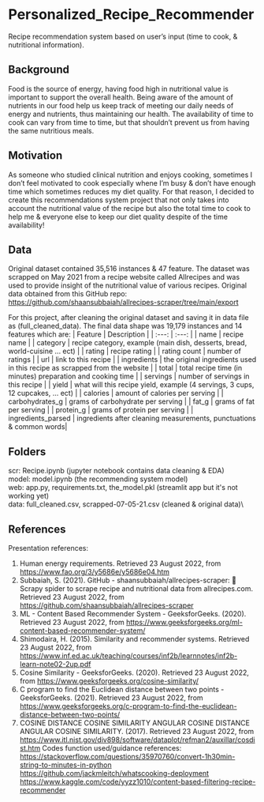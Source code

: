 # Personalized_Recipe_Recommender
Recipe recommendation system based on user’s input (time to cook, &amp; nutritional information).
## Background
Food is the source of energy, having food high in nutritional value is important to support the overall health. Being aware of the amount of nutrients in our food help us keep track of meeting our daily needs of energy and nutrients, thus maintaining our health. The availability of time to cook can vary from time to time, but that shouldn’t prevent us from having the same nutritious meals.
## Motivation
As someone who studied clinical nutrition and enjoys cooking, sometimes I don’t feel motivated to cook especially whene I’m busy & don’t have enough time which sometimes reduces my diet quality. For that reason, I decided to create this recommendations system project that not only takes into account the nutritional value of the recipe but also the total time to cook to help me & everyone else to keep our diet quality despite of the time availability!
## Data
Original dataset contained 35,516 instances & 47 feature. The dataset was scrapped on May 2021 from a recipe website called Allrecipes and was used to provide insight of the nutritional value of various recipes. Original data obtained from this GitHub repo:
https://github.com/shaansubbaiah/allrecipes-scraper/tree/main/export

For this project, after cleaning the original dataset and saving it in data file as (full_cleaned_data).
The final data shape was 19,179 instances and 14 features which are:
| Feature         | Description |
|  :---:          |   :---:     |
|  name           | recipe name |
| category        | recipe category, example (main dish, desserts, bread, world-cuisine ... ect) |
| rating          | recipe rating |
| rating count    | number of ratings |
| url             | link to this recipe |
| ingredients     | the original ingredients used in this recipe as scrapped from the website |
| total           | total recipe time (in minutes) preparation and cooking time |
| servings        | number of servings in this recipe |
| yield           | what will this recipe yield, example (4 servings, 3 cups, 12 cupcakes, ... ect) |
| calories        | amount of calories per serving |
| carbohydrates_g | grams of carbohydrate per serving |
| fat_g           | grams of fat per serving |
| protein_g       | grams of protein per serving |
| ingredients_parsed | ingredients after cleaning measurements, punctuations & common words|
## Folders
scr: Recipe.ipynb (jupyter notebook contains data cleaning & EDA)\
model: model.ipynb  (the recommending system model)\
web: app.py, requirements.txt, the_model.pkl (streamlit app but it's not working yet) \
data: full_cleaned.csv, scrapped-07-05-21.csv (cleaned & original data)\
## References
Presentation references:
1. Human energy requirements. Retrieved 23 August 2022, from https://www.fao.org/3/y5686e/y5686e04.htm
2. Subbaiah, S. (2021). GitHub - shaansubbaiah/allrecipes-scraper: 🥗 Scrapy spider to scrape recipe and nutritional data from allrecipes.com. Retrieved 23 August 2022, from https://github.com/shaansubbaiah/allrecipes-scraper
3. ML - Content Based Recommender System - GeeksforGeeks. (2020). Retrieved 23 August 2022, from https://www.geeksforgeeks.org/ml-content-based-recommender-system/
4. Shimodaira, H. (2015). Similarity and recommender systems. Retrieved 23 August 2022, from https://www.inf.ed.ac.uk/teaching/courses/inf2b/learnnotes/inf2b-learn-note02-2up.pdf
5. Cosine Similarity - GeeksforGeeks. (2020). Retrieved 23 August 2022, from https://www.geeksforgeeks.org/cosine-similarity/
6. C program to find the Euclidean distance between two points - GeeksforGeeks. (2021). Retrieved 23 August 2022, from https://www.geeksforgeeks.org/c-program-to-find-the-euclidean-distance-between-two-points/
7. COSINE DISTANCE COSINE SIMILARITY ANGULAR COSINE DISTANCE ANGULAR COSINE SIMILARITY. (2017). Retrieved 23 August 2022, from https://www.itl.nist.gov/div898/software/dataplot/refman2/auxillar/cosdist.htm
Codes function used/guidance references:
https://stackoverflow.com/questions/35970760/convert-1h30min-string-to-minutes-in-python 
https://github.com/jackmleitch/whatscooking-deployment
https://www.kaggle.com/code/yyzz1010/content-based-filtering-recipe-recommender 
